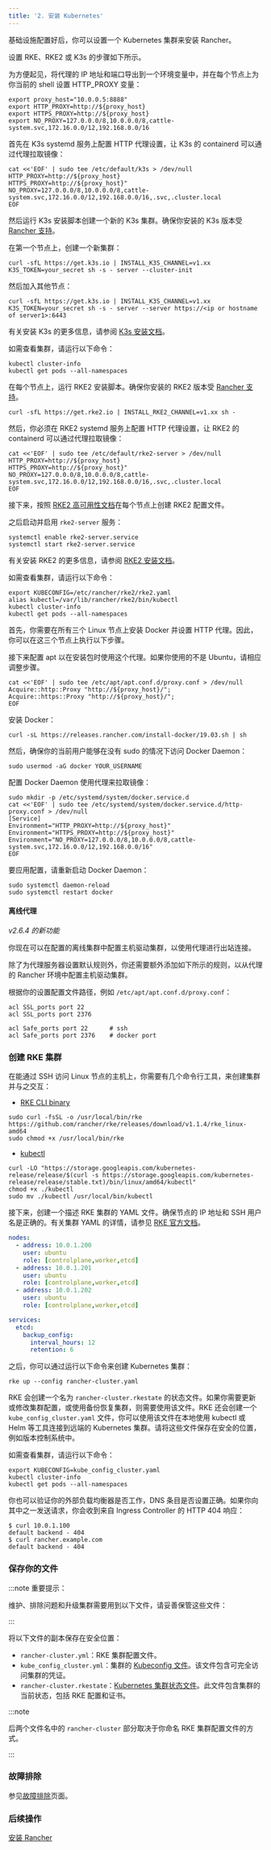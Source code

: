 ```yaml
---
title: '2. 安装 Kubernetes'
---
```


基础设施配置好后，你可以设置一个 Kubernetes 集群来安装 Rancher。

设置 RKE、RKE2 或 K3s 的步骤如下所示。

为方便起见，将代理的 IP 地址和端口导出到一个环境变量中，并在每个节点上为你当前的 shell 设置 HTTP_PROXY 变量：

```
export proxy_host="10.0.0.5:8888"
export HTTP_PROXY=http://${proxy_host}
export HTTPS_PROXY=http://${proxy_host}
export NO_PROXY=127.0.0.0/8,10.0.0.0/8,cattle-system.svc,172.16.0.0/12,192.168.0.0/16
```

<Tabs>
<TabItem value="K3s">

首先在 K3s systemd 服务上配置 HTTP 代理设置，让 K3s 的 containerd 可以通过代理拉取镜像：

```
cat <<'EOF' | sudo tee /etc/default/k3s > /dev/null
HTTP_PROXY=http://${proxy_host}
HTTPS_PROXY=http://${proxy_host}"
NO_PROXY=127.0.0.0/8,10.0.0.0/8,cattle-system.svc,172.16.0.0/12,192.168.0.0/16,.svc,.cluster.local
EOF
```

然后运行 K3s 安装脚本创建一个新的 K3s 集群。确保你安装的 K3s 版本受 [Rancher 支持](https://www.suse.com/suse-rancher/support-matrix/all-supported-versions/)。

在第一个节点上，创建一个新集群：
```
curl -sfL https://get.k3s.io | INSTALL_K3S_CHANNEL=v1.xx K3S_TOKEN=your_secret sh -s - server --cluster-init
```

然后加入其他节点：
```
curl -sfL https://get.k3s.io | INSTALL_K3S_CHANNEL=v1.xx K3S_TOKEN=your_secret sh -s - server --server https://<ip or hostname of server1>:6443
```

有关安装 K3s 的更多信息，请参阅 [K3s 安装文档](https://docs.k3s.io/installation)。

如需查看集群，请运行以下命令：

```
kubectl cluster-info
kubectl get pods --all-namespaces
```

</TabItem>
<TabItem value="RKE2">

在每个节点上，运行 RKE2 安装脚本。确保你安装的 RKE2 版本受 [Rancher 支持](https://www.suse.com/suse-rancher/support-matrix/all-supported-versions/)。

```
curl -sfL https://get.rke2.io | INSTALL_RKE2_CHANNEL=v1.xx sh -
```

然后，你必须在 RKE2 systemd 服务上配置 HTTP 代理设置，让 RKE2 的 containerd 可以通过代理拉取镜像：

```
cat <<'EOF' | sudo tee /etc/default/rke2-server > /dev/null
HTTP_PROXY=http://${proxy_host}
HTTPS_PROXY=http://${proxy_host}"
NO_PROXY=127.0.0.0/8,10.0.0.0/8,cattle-system.svc,172.16.0.0/12,192.168.0.0/16,.svc,.cluster.local
EOF
```

接下来，按照 [RKE2 高可用性文档](https://docs.rke2.io/install/ha)在每个节点上创建 RKE2 配置文件。

之后启动并启用 `rke2-server` 服务：

```
systemctl enable rke2-server.service
systemctl start rke2-server.service
```

有关安装 RKE2 的更多信息，请参阅 [RKE2 安装文档](https://docs.rke2.io/install/)。

如需查看集群，请运行以下命令：

```
export KUBECONFIG=/etc/rancher/rke2/rke2.yaml
alias kubectl=/var/lib/rancher/rke2/bin/kubectl
kubectl cluster-info
kubectl get pods --all-namespaces
```

</TabItem>
<TabItem value="RKE">

首先，你需要在所有三个 Linux 节点上安装 Docker 并设置 HTTP 代理。因此，你可以在这三个节点上执行以下步骤。

接下来配置 apt 以在安装包时使用这个代理。如果你使用的不是 Ubuntu，请相应调整步骤。

```
cat <<'EOF' | sudo tee /etc/apt/apt.conf.d/proxy.conf > /dev/null
Acquire::http::Proxy "http://${proxy_host}/";
Acquire::https::Proxy "http://${proxy_host}/";
EOF
```

安装 Docker：

```
curl -sL https://releases.rancher.com/install-docker/19.03.sh | sh
```

然后，确保你的当前用户能够在没有 sudo 的情况下访问 Docker Daemon：

```
sudo usermod -aG docker YOUR_USERNAME
```

配置 Docker Daemon 使用代理来拉取镜像：

```
sudo mkdir -p /etc/systemd/system/docker.service.d
cat <<'EOF' | sudo tee /etc/systemd/system/docker.service.d/http-proxy.conf > /dev/null
[Service]
Environment="HTTP_PROXY=http://${proxy_host}"
Environment="HTTPS_PROXY=http://${proxy_host}"
Environment="NO_PROXY=127.0.0.0/8,10.0.0.0/8,cattle-system.svc,172.16.0.0/12,192.168.0.0/16"
EOF
```

要应用配置，请重新启动 Docker Daemon：

```
sudo systemctl daemon-reload
sudo systemctl restart docker
```

#### 离线代理

_v2.6.4 的新功能_

你现在可以在配置的离线集群中配置主机驱动集群，以使用代理进行出站连接。

除了为代理服务器设置默认规则外，你还需要额外添加如下所示的规则，以从代理的 Rancher 环境中配置主机驱动集群。

根据你的设置配置文件路径，例如 `/etc/apt/apt.conf.d/proxy.conf`：

```
acl SSL_ports port 22
acl SSL_ports port 2376

acl Safe_ports port 22      # ssh
acl Safe_ports port 2376    # docker port
```

### 创建 RKE 集群

在能通过 SSH 访问 Linux 节点的主机上，你需要有几个命令行工具，来创建集群并与之交互：

* [RKE CLI binary](https://rancher.com/docs/rke/latest/en/installation/#download-the-rke-binary)

```
sudo curl -fsSL -o /usr/local/bin/rke https://github.com/rancher/rke/releases/download/v1.1.4/rke_linux-amd64
sudo chmod +x /usr/local/bin/rke
```

* [kubectl](https://kubernetes.io/docs/tasks/tools/install-kubectl/)

```
curl -LO "https://storage.googleapis.com/kubernetes-release/release/$(curl -s https://storage.googleapis.com/kubernetes-release/release/stable.txt)/bin/linux/amd64/kubectl"
chmod +x ./kubectl
sudo mv ./kubectl /usr/local/bin/kubectl
```

接下来，创建一个描述 RKE 集群的 YAML 文件。确保节点的 IP 地址和 SSH 用户名是正确的。有关集群 YAML 的详情，请参见 [RKE 官方文档](https://rancher.com/docs/rke/latest/en/example-yamls/)。

```yml
nodes:
  - address: 10.0.1.200
    user: ubuntu
    role: [controlplane,worker,etcd]
  - address: 10.0.1.201
    user: ubuntu
    role: [controlplane,worker,etcd]
  - address: 10.0.1.202
    user: ubuntu
    role: [controlplane,worker,etcd]

services:
  etcd:
    backup_config:
      interval_hours: 12
      retention: 6
```

之后，你可以通过运行以下命令来创建 Kubernetes 集群：

```
rke up --config rancher-cluster.yaml
```

RKE 会创建一个名为 `rancher-cluster.rkestate` 的状态文件。如果你需要更新或修改集群配置，或使用备份恢复集群，则需要使用该文件。RKE 还会创建一个 `kube_config_cluster.yaml` 文件，你可以使用该文件在本地使用 kubectl 或 Helm 等工具连接到远端的 Kubernetes 集群。请将这些文件保存在安全的位置，例如版本控制系统中。

如需查看集群，请运行以下命令：

```
export KUBECONFIG=kube_config_cluster.yaml
kubectl cluster-info
kubectl get pods --all-namespaces
```

你也可以验证你的外部负载均衡器是否工作，DNS 条目是否设置正确。如果你向其中之一发送请求，你会收到来自 Ingress Controller 的 HTTP 404 响应：

```
$ curl 10.0.1.100
default backend - 404
$ curl rancher.example.com
default backend - 404
```

### 保存你的文件

:::note 重要提示：

维护、排除问题和升级集群需要用到以下文件，请妥善保管这些文件：

:::

将以下文件的副本保存在安全位置：

- `rancher-cluster.yml`：RKE 集群配置文件。
- `kube_config_cluster.yml`：集群的 [Kubeconfig 文件](https://rancher.com/docs/rke/latest/en/kubeconfig/)。该文件包含可完全访问集群的凭证。
- `rancher-cluster.rkestate`：[Kubernetes 集群状态文件](https://rancher.com/docs/rke/latest/en/installation/#kubernetes-cluster-state)。此文件包含集群的当前状态，包括 RKE 配置和证书。

:::note

后两个文件名中的 `rancher-cluster` 部分取决于你命名 RKE 集群配置文件的方式。

:::

</TabItem>
</Tabs>

### 故障排除

参见[故障排除](../../install-upgrade-on-a-kubernetes-cluster/troubleshooting.md)页面。

### 后续操作
[安装 Rancher](install-rancher.md)
